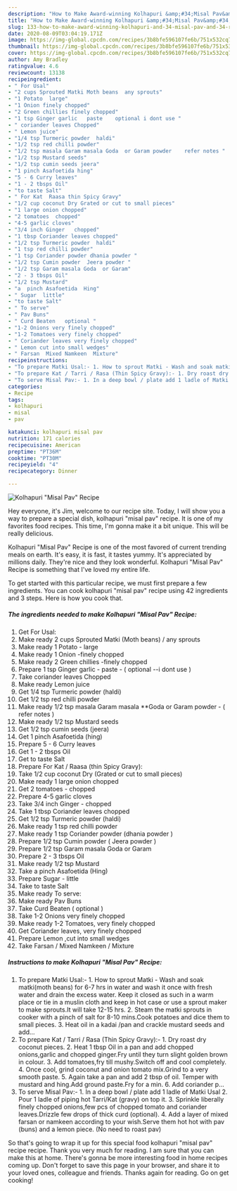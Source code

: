 ```yaml
---
description: "How to Make Award-winning Kolhapuri &amp;#34;Misal Pav&amp;#34; Recipe"
title: "How to Make Award-winning Kolhapuri &amp;#34;Misal Pav&amp;#34; Recipe"
slug: 133-how-to-make-award-winning-kolhapuri-and-34-misal-pav-and-34-recipe
date: 2020-08-09T03:04:19.171Z
image: https://img-global.cpcdn.com/recipes/3b8bfe596107fe6b/751x532cq70/kolhapuri-misal-pav-recipe-recipe-main-photo.jpg
thumbnail: https://img-global.cpcdn.com/recipes/3b8bfe596107fe6b/751x532cq70/kolhapuri-misal-pav-recipe-recipe-main-photo.jpg
cover: https://img-global.cpcdn.com/recipes/3b8bfe596107fe6b/751x532cq70/kolhapuri-misal-pav-recipe-recipe-main-photo.jpg
author: Amy Bradley
ratingvalue: 4.6
reviewcount: 13138
recipeingredient:
- " For Usal"
- "2 cups Sprouted Matki Moth beans  any sprouts"
- "1 Potato  large"
- "1 Onion finely chopped"
- "2 Green chillies finely chopped"
- "1 tsp Ginger garlic   paste    optional i dont use "
- " coriander leaves Chopped"
- " Lemon juice"
- "1/4 tsp Turmeric powder  haldi"
- "1/2 tsp red chilli powder"
- "1/2 tsp masala Garam masala Goda  or Garam powder    refer notes "
- "1/2 tsp Mustard seeds"
- "1/2 tsp cumin seeds jeera"
- "1 pinch Asafoetida hing"
- "5 - 6 Curry leaves"
- "1 - 2 tbsps Oil"
- "to taste Salt"
- " For Kat  Raasa thin Spicy Gravy"
- "1/2 cup coconut Dry Grated or cut to small pieces"
- "1 large onion chopped"
- "2 tomatoes  chopped"
- "4-5 garlic cloves"
- "3/4 inch Ginger   chopped"
- "1 tbsp Coriander leaves chopped"
- "1/2 tsp Turmeric powder  haldi"
- "1 tsp red chilli powder"
- "1 tsp Coriander powder dhania powder "
- "1/2 tsp Cumin powder  Jeera powder "
- "1/2 tsp Garam masala Goda  or Garam"
- "2 - 3 tbsps Oil"
- "1/2 tsp Mustard"
- "a  pinch Asafoetida  Hing"
- " Sugar  little"
- "to taste Salt"
- " To serve"
- " Pav Buns"
- " Curd Beaten   optional "
- "1-2 Onions very finely chopped"
- "1-2 Tomatoes very finely chopped"
- " Coriander leaves very finely chopped"
- " Lemon cut into small wedges"
- " Farsan  Mixed Namkeen  Mixture"
recipeinstructions:
- "To prepare Matki Usal:- 1. How to sprout Matki - Wash and soak matki(moth beans) for 6-7 hrs in water and wash it once with fresh water and drain the excess water. Keep it closed as such in a warm place or tie in a muslin cloth and keep in hot case or use a sprout maker to make sprouts.It will take 12-15 hrs. 2. Steam the matki sprouts in cooker with a pinch of salt for 8-10 mins.Cook potatoes and dice them to small pieces. 3. Heat oil in a kadai /pan and crackle mustard seeds and add..."
- "To prepare Kat / Tarri / Rasa (Thin Spicy Gravy):- 1. Dry roast dry coconut pieces. 2. Heat 1 tbsp Oil in a pan and add chopped onions,garlic and chopped ginger.Fry until they turn slight golden brown in colour. 3. Add tomatoes,fry till mushy.Switch off and cool completely. 4. Once cool, grind coconut and onion tomato mix.Grind to a very smooth paste. 5. Again take a pan and add 2 tbsp of oil. Temper with mustard and hing.Add ground paste.Fry for a min. 6. Add coriander p..."
- "To serve Misal Pav:- 1. In a deep bowl / plate add 1 ladle of Matki Usal 2. Pour 1 ladle of piping hot Tarri/Kat (gravy) on top it. 3. Sprinkle liberally finely chopped onions,few pcs of chopped tomato and coriander leaves.Drizzle few drops of thick curd (optional). 4. Add a layer of mixed farsan or namkeen according to your wish.Serve them hot hot with pav (buns) and a lemon piece. (No need to roast pav)"
categories:
- Recipe
tags:
- kolhapuri
- misal
- pav

katakunci: kolhapuri misal pav 
nutrition: 171 calories
recipecuisine: American
preptime: "PT36M"
cooktime: "PT30M"
recipeyield: "4"
recipecategory: Dinner

---
```



![Kolhapuri &#34;Misal Pav&#34; Recipe](https://img-global.cpcdn.com/recipes/3b8bfe596107fe6b/751x532cq70/kolhapuri-misal-pav-recipe-recipe-main-photo.jpg)

Hey everyone, it's Jim, welcome to our recipe site. Today, I will show you a way to prepare a special dish, kolhapuri &#34;misal pav&#34; recipe. It is one of my favorites food recipes. This time, I'm gonna make it a bit unique. This will be really delicious.



Kolhapuri &#34;Misal Pav&#34; Recipe is one of the most favored of current trending meals on earth. It's easy, it is fast, it tastes yummy. It's appreciated by millions daily. They're nice and they look wonderful. Kolhapuri &#34;Misal Pav&#34; Recipe is something that I've loved my entire life.


To get started with this particular recipe, we must first prepare a few ingredients. You can cook kolhapuri &#34;misal pav&#34; recipe using 42 ingredients and 3 steps. Here is how you cook that.

<!--inarticleads1-->

##### The ingredients needed to make Kolhapuri &#34;Misal Pav&#34; Recipe:

1. Get  For Usal:
1. Make ready 2 cups Sprouted Matki (Moth beans) / any sprouts
1. Make ready 1 Potato - large
1. Make ready 1 Onion -finely chopped
1. Make ready 2 Green chillies -finely chopped
1. Prepare 1 tsp Ginger garlic -  paste -  ( optional --i dont use )
1. Take  coriander leaves Chopped
1. Make ready  Lemon juice
1. Get 1/4 tsp Turmeric powder  (haldi)
1. Get 1/2 tsp red chilli powder
1. Make ready 1/2 tsp masala Garam masala **Goda  or Garam powder -  ( refer notes )
1. Make ready 1/2 tsp Mustard seeds
1. Get 1/2 tsp cumin seeds (jeera)
1. Get 1 pinch Asafoetida (hing)
1. Prepare 5 - 6 Curry leaves
1. Get 1 - 2 tbsps Oil
1. Get to taste Salt
1. Prepare  For Kat / Raasa (thin Spicy Gravy):
1. Take 1/2 cup coconut Dry (Grated or cut to small pieces)
1. Make ready 1 large onion chopped
1. Get 2 tomatoes - chopped
1. Prepare 4-5 garlic cloves
1. Take 3/4 inch Ginger  - chopped
1. Take 1 tbsp Coriander leaves chopped
1. Get 1/2 tsp Turmeric powder  (haldi)
1. Make ready 1 tsp red chilli powder
1. Make ready 1 tsp Coriander powder (dhania powder )
1. Prepare 1/2 tsp Cumin powder ( Jeera powder )
1. Prepare 1/2 tsp Garam masala Goda  or Garam
1. Prepare 2 - 3 tbsps Oil
1. Make ready 1/2 tsp Mustard
1. Take a  pinch Asafoetida  (Hing)
1. Prepare  Sugar - little
1. Take to taste Salt
1. Make ready  To serve:
1. Make ready  Pav Buns
1. Take  Curd Beaten  ( optional )
1. Take 1-2 Onions very finely chopped
1. Make ready 1-2 Tomatoes, very finely chopped
1. Get  Coriander leaves, very finely chopped
1. Prepare  Lemon ,cut into small wedges
1. Take  Farsan / Mixed Namkeen / Mixture




<!--inarticleads2-->

##### Instructions to make Kolhapuri &#34;Misal Pav&#34; Recipe:

1. To prepare Matki Usal:- 1. How to sprout Matki - Wash and soak matki(moth beans) for 6-7 hrs in water and wash it once with fresh water and drain the excess water. Keep it closed as such in a warm place or tie in a muslin cloth and keep in hot case or use a sprout maker to make sprouts.It will take 12-15 hrs. 2. Steam the matki sprouts in cooker with a pinch of salt for 8-10 mins.Cook potatoes and dice them to small pieces. 3. Heat oil in a kadai /pan and crackle mustard seeds and add...
1. To prepare Kat / Tarri / Rasa (Thin Spicy Gravy):- 1. Dry roast dry coconut pieces. 2. Heat 1 tbsp Oil in a pan and add chopped onions,garlic and chopped ginger.Fry until they turn slight golden brown in colour. 3. Add tomatoes,fry till mushy.Switch off and cool completely. 4. Once cool, grind coconut and onion tomato mix.Grind to a very smooth paste. 5. Again take a pan and add 2 tbsp of oil. Temper with mustard and hing.Add ground paste.Fry for a min. 6. Add coriander p...
1. To serve Misal Pav:- 1. In a deep bowl / plate add 1 ladle of Matki Usal 2. Pour 1 ladle of piping hot Tarri/Kat (gravy) on top it. 3. Sprinkle liberally finely chopped onions,few pcs of chopped tomato and coriander leaves.Drizzle few drops of thick curd (optional). 4. Add a layer of mixed farsan or namkeen according to your wish.Serve them hot hot with pav (buns) and a lemon piece. (No need to roast pav)




So that's going to wrap it up for this special food kolhapuri &#34;misal pav&#34; recipe recipe. Thank you very much for reading. I am sure that you can make this at home. There's gonna be more interesting food in home recipes coming up. Don't forget to save this page in your browser, and share it to your loved ones, colleague and friends. Thanks again for reading. Go on get cooking!
